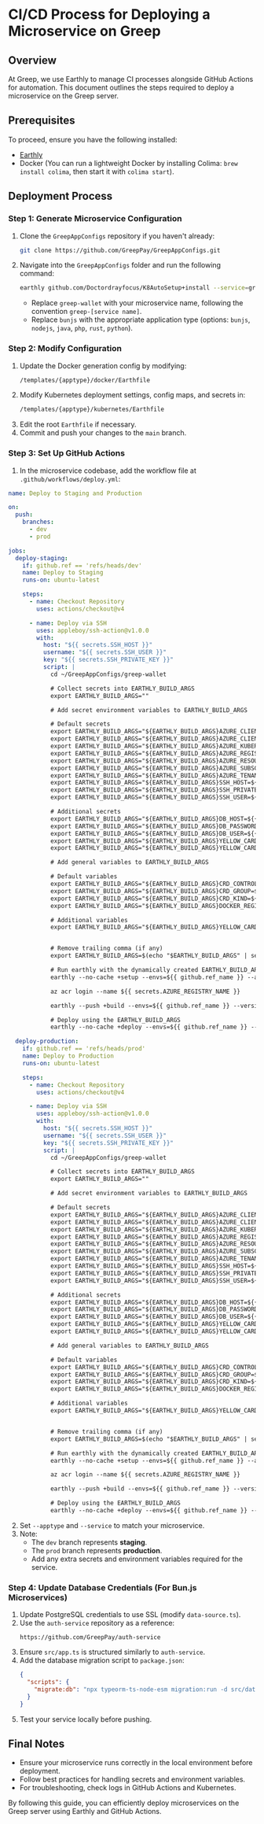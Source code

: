 # CI/CD Process for Deploying a Microservice on Greep

## Overview
At Greep, we use Earthly to manage CI processes alongside GitHub Actions for automation. This document outlines the steps required to deploy a microservice on the Greep server.

## Prerequisites
To proceed, ensure you have the following installed:
- [Earthly](https://earthly.dev/)
- Docker (You can run a lightweight Docker by installing Colima: `brew install colima`, then start it with `colima start`).

## Deployment Process

### Step 1: Generate Microservice Configuration
1. Clone the `GreepAppConfigs` repository if you haven't already:
   ```sh
   git clone https://github.com/GreepPay/GreepAppConfigs.git
   ```
2. Navigate into the `GreepAppConfigs` folder and run the following command:
   ```sh
   earthly github.com/Doctordrayfocus/K8AutoSetup+install --service=greep-wallet --apptype=bunjs
   ```
   - Replace `greep-wallet` with your microservice name, following the convention `greep-[service name]`.
   - Replace `bunjs` with the appropriate application type (options: `bunjs`, `nodejs`, `java`, `php`, `rust`, `python`).

### Step 2: Modify Configuration
1. Update the Docker generation config by modifying:
   ```sh
   /templates/{apptype}/docker/Earthfile
   ```
2. Modify Kubernetes deployment settings, config maps, and secrets in:
   ```sh
   /templates/{apptype}/kubernetes/Earthfile
   ```
3. Edit the root `Earthfile` if necessary.
4. Commit and push your changes to the `main` branch.

### Step 3: Set Up GitHub Actions
1. In the microservice codebase, add the workflow file at `.github/workflows/deploy.yml`:

```yaml
name: Deploy to Staging and Production

on:
  push:
    branches:
      - dev
      - prod

jobs:
  deploy-staging:
    if: github.ref == 'refs/heads/dev'
    name: Deploy to Staging
    runs-on: ubuntu-latest

    steps:
      - name: Checkout Repository
        uses: actions/checkout@v4

      - name: Deploy via SSH
        uses: appleboy/ssh-action@v1.0.0
        with:
          host: "${{ secrets.SSH_HOST }}"
          username: "${{ secrets.SSH_USER }}"
          key: "${{ secrets.SSH_PRIVATE_KEY }}"
          script: |
            cd ~/GreepAppConfigs/greep-wallet

            # Collect secrets into EARTHLY_BUILD_ARGS
            export EARTHLY_BUILD_ARGS=""

            # Add secret environment variables to EARTHLY_BUILD_ARGS

            # Default secrets
            export EARTHLY_BUILD_ARGS="${EARTHLY_BUILD_ARGS}AZURE_CLIENT_ID=${{ secrets.AZURE_CLIENT_ID }},"
            export EARTHLY_BUILD_ARGS="${EARTHLY_BUILD_ARGS}AZURE_CLIENT_SECRET=${{ secrets.AZURE_CLIENT_SECRET }},"
            export EARTHLY_BUILD_ARGS="${EARTHLY_BUILD_ARGS}AZURE_KUBERNETES_CLUSTER_NAME=${{ secrets.AZURE_KUBERNETES_CLUSTER_NAME }},"
            export EARTHLY_BUILD_ARGS="${EARTHLY_BUILD_ARGS}AZURE_REGISTRY_NAME=${{ secrets.AZURE_REGISTRY_NAME }},"
            export EARTHLY_BUILD_ARGS="${EARTHLY_BUILD_ARGS}AZURE_RESOURCE_GROUP=${{ secrets.AZURE_RESOURCE_GROUP }},"
            export EARTHLY_BUILD_ARGS="${EARTHLY_BUILD_ARGS}AZURE_SUBSCRIPTION_ID=${{ secrets.AZURE_SUBSCRIPTION_ID }},"
            export EARTHLY_BUILD_ARGS="${EARTHLY_BUILD_ARGS}AZURE_TENANT_ID=${{ secrets.AZURE_TENANT_ID }},"
            export EARTHLY_BUILD_ARGS="${EARTHLY_BUILD_ARGS}SSH_HOST=${{ secrets.SSH_HOST }},"
            export EARTHLY_BUILD_ARGS="${EARTHLY_BUILD_ARGS}SSH_PRIVATE_KEY=${{ secrets.SSH_PRIVATE_KEY }},"
            export EARTHLY_BUILD_ARGS="${EARTHLY_BUILD_ARGS}SSH_USER=${{ secrets.SSH_USER }},"

            # Additional secrets
            export EARTHLY_BUILD_ARGS="${EARTHLY_BUILD_ARGS}DB_HOST=${{ secrets.DB_HOST }},"
            export EARTHLY_BUILD_ARGS="${EARTHLY_BUILD_ARGS}DB_PASSWORD=${{ secrets.DB_PASSWORD }},"
            export EARTHLY_BUILD_ARGS="${EARTHLY_BUILD_ARGS}DB_USER=${{ secrets.DB_USER }},"
            export EARTHLY_BUILD_ARGS="${EARTHLY_BUILD_ARGS}YELLOW_CARD_API_KEY=${{ secrets.YELLOW_CARD_API_KEY_DEV }},"
            export EARTHLY_BUILD_ARGS="${EARTHLY_BUILD_ARGS}YELLOW_CARD_SECRET_KEY=${{ secrets.YELLOW_CARD_SECRET_KEY_DEV }},"

            # Add general variables to EARTHLY_BUILD_ARGS

            # Default variables
            export EARTHLY_BUILD_ARGS="${EARTHLY_BUILD_ARGS}CRD_CONTROLLER_NAME=${{ vars.CRD_CONTROLLER_NAME }},"
            export EARTHLY_BUILD_ARGS="${EARTHLY_BUILD_ARGS}CRD_GROUP=${{ vars.CRD_GROUP }},"
            export EARTHLY_BUILD_ARGS="${EARTHLY_BUILD_ARGS}CRD_KIND=${{ vars.CRD_KIND }},"
            export EARTHLY_BUILD_ARGS="${EARTHLY_BUILD_ARGS}DOCKER_REGISTRY=${{ vars.DOCKER_REGISTRY }},"

            # Additional variables
            export EARTHLY_BUILD_ARGS="${EARTHLY_BUILD_ARGS}YELLOW_CARD_BASE_URL=${{ vars.YELLOW_CARD_BASE_URL_DEV }},"


            # Remove trailing comma (if any)
            export EARTHLY_BUILD_ARGS=$(echo "$EARTHLY_BUILD_ARGS" | sed 's/,$//')

            # Run earthly with the dynamically created EARTHLY_BUILD_ARGS
            earthly --no-cache +setup --envs=${{ github.ref_name }} --apptype="bunjs" --service="greep-wallet"

            az acr login --name ${{ secrets.AZURE_REGISTRY_NAME }}

            earthly --push +build --envs=${{ github.ref_name }} --version=${{ github.run_number }}  --apptype="bunjs" --service="greep-wallet"

            # Deploy using the EARTHLY_BUILD_ARGS
            earthly --no-cache +deploy --envs=${{ github.ref_name }} --version=${{ github.run_number }}  --apptype="bunjs" --service="greep-wallet"

  deploy-production:
    if: github.ref == 'refs/heads/prod'
    name: Deploy to Production
    runs-on: ubuntu-latest

    steps:
      - name: Checkout Repository
        uses: actions/checkout@v4

      - name: Deploy via SSH
        uses: appleboy/ssh-action@v1.0.0
        with:
          host: "${{ secrets.SSH_HOST }}"
          username: "${{ secrets.SSH_USER }}"
          key: "${{ secrets.SSH_PRIVATE_KEY }}"
          script: |
            cd ~/GreepAppConfigs/greep-wallet

            # Collect secrets into EARTHLY_BUILD_ARGS
            export EARTHLY_BUILD_ARGS=""

            # Add secret environment variables to EARTHLY_BUILD_ARGS

            # Default secrets
            export EARTHLY_BUILD_ARGS="${EARTHLY_BUILD_ARGS}AZURE_CLIENT_ID=${{ secrets.AZURE_CLIENT_ID }},"
            export EARTHLY_BUILD_ARGS="${EARTHLY_BUILD_ARGS}AZURE_CLIENT_SECRET=${{ secrets.AZURE_CLIENT_SECRET }},"
            export EARTHLY_BUILD_ARGS="${EARTHLY_BUILD_ARGS}AZURE_KUBERNETES_CLUSTER_NAME=${{ secrets.AZURE_KUBERNETES_CLUSTER_NAME }},"
            export EARTHLY_BUILD_ARGS="${EARTHLY_BUILD_ARGS}AZURE_REGISTRY_NAME=${{ secrets.AZURE_REGISTRY_NAME }},"
            export EARTHLY_BUILD_ARGS="${EARTHLY_BUILD_ARGS}AZURE_RESOURCE_GROUP=${{ secrets.AZURE_RESOURCE_GROUP }},"
            export EARTHLY_BUILD_ARGS="${EARTHLY_BUILD_ARGS}AZURE_SUBSCRIPTION_ID=${{ secrets.AZURE_SUBSCRIPTION_ID }},"
            export EARTHLY_BUILD_ARGS="${EARTHLY_BUILD_ARGS}AZURE_TENANT_ID=${{ secrets.AZURE_TENANT_ID }},"
            export EARTHLY_BUILD_ARGS="${EARTHLY_BUILD_ARGS}SSH_HOST=${{ secrets.SSH_HOST }},"
            export EARTHLY_BUILD_ARGS="${EARTHLY_BUILD_ARGS}SSH_PRIVATE_KEY=${{ secrets.SSH_PRIVATE_KEY }},"
            export EARTHLY_BUILD_ARGS="${EARTHLY_BUILD_ARGS}SSH_USER=${{ secrets.SSH_USER }},"

            # Additional secrets
            export EARTHLY_BUILD_ARGS="${EARTHLY_BUILD_ARGS}DB_HOST=${{ secrets.DB_HOST }},"
            export EARTHLY_BUILD_ARGS="${EARTHLY_BUILD_ARGS}DB_PASSWORD=${{ secrets.DB_PASSWORD }},"
            export EARTHLY_BUILD_ARGS="${EARTHLY_BUILD_ARGS}DB_USER=${{ secrets.DB_USER }},"
            export EARTHLY_BUILD_ARGS="${EARTHLY_BUILD_ARGS}YELLOW_CARD_API_KEY=${{ secrets.YELLOW_CARD_API_KEY_PROD }},"
            export EARTHLY_BUILD_ARGS="${EARTHLY_BUILD_ARGS}YELLOW_CARD_SECRET_KEY=${{ secrets.YELLOW_CARD_SECRET_KEY_PROD }},"

            # Add general variables to EARTHLY_BUILD_ARGS

            # Default variables
            export EARTHLY_BUILD_ARGS="${EARTHLY_BUILD_ARGS}CRD_CONTROLLER_NAME=${{ vars.CRD_CONTROLLER_NAME }},"
            export EARTHLY_BUILD_ARGS="${EARTHLY_BUILD_ARGS}CRD_GROUP=${{ vars.CRD_GROUP }},"
            export EARTHLY_BUILD_ARGS="${EARTHLY_BUILD_ARGS}CRD_KIND=${{ vars.CRD_KIND }},"
            export EARTHLY_BUILD_ARGS="${EARTHLY_BUILD_ARGS}DOCKER_REGISTRY=${{ vars.DOCKER_REGISTRY }},"

            # Additional variables
            export EARTHLY_BUILD_ARGS="${EARTHLY_BUILD_ARGS}YELLOW_CARD_BASE_URL=${{ vars.YELLOW_CARD_BASE_URL_PROD }},"


            # Remove trailing comma (if any)
            export EARTHLY_BUILD_ARGS=$(echo "$EARTHLY_BUILD_ARGS" | sed 's/,$//')

            # Run earthly with the dynamically created EARTHLY_BUILD_ARGS
            earthly --no-cache +setup --envs=${{ github.ref_name }} --apptype="bunjs" --service="greep-wallet"

            az acr login --name ${{ secrets.AZURE_REGISTRY_NAME }}

            earthly --push +build --envs=${{ github.ref_name }} --version=${{ github.run_number }} --apptype="bunjs" --service="greep-wallet" || exit 1

            # Deploy using the EARTHLY_BUILD_ARGS
            earthly --no-cache +deploy --envs=${{ github.ref_name }} --version=${{ github.run_number }}  --apptype="bunjs" --service="greep-wallet"
```

2. Set `--apptype` and `--service` to match your microservice.
3. Note:
   - The `dev` branch represents **staging**.
   - The `prod` branch represents **production**.
   - Add any extra secrets and environment variables required for the service.

### Step 4: Update Database Credentials (For Bun.js Microservices)
1. Update PostgreSQL credentials to use SSL (modify `data-source.ts`).
2. Use the `auth-service` repository as a reference:
   ```
   https://github.com/GreepPay/auth-service
   ```
3. Ensure `src/app.ts` is structured similarly to `auth-service`.
4. Add the database migration script to `package.json`:
   ```json
   {
     "scripts": {
       "migrate:db": "npx typeorm-ts-node-esm migration:run -d src/data-source.ts"
     }
   }
   ```
5. Test your service locally before pushing.

## Final Notes
- Ensure your microservice runs correctly in the local environment before deployment.
- Follow best practices for handling secrets and environment variables.
- For troubleshooting, check logs in GitHub Actions and Kubernetes.

By following this guide, you can efficiently deploy microservices on the Greep server using Earthly and GitHub Actions.
